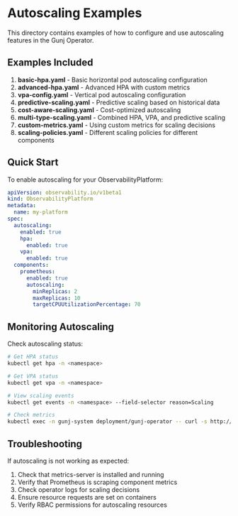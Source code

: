 # Autoscaling Examples

This directory contains examples of how to configure and use autoscaling features in the Gunj Operator.

## Examples Included

1. **basic-hpa.yaml** - Basic horizontal pod autoscaling configuration
2. **advanced-hpa.yaml** - Advanced HPA with custom metrics
3. **vpa-config.yaml** - Vertical pod autoscaling configuration
4. **predictive-scaling.yaml** - Predictive scaling based on historical data
5. **cost-aware-scaling.yaml** - Cost-optimized autoscaling
6. **multi-type-scaling.yaml** - Combined HPA, VPA, and predictive scaling
7. **custom-metrics.yaml** - Using custom metrics for scaling decisions
8. **scaling-policies.yaml** - Different scaling policies for different components

## Quick Start

To enable autoscaling for your ObservabilityPlatform:

```yaml
apiVersion: observability.io/v1beta1
kind: ObservabilityPlatform
metadata:
  name: my-platform
spec:
  autoscaling:
    enabled: true
    hpa:
      enabled: true
    vpa:
      enabled: true
  components:
    prometheus:
      enabled: true
      autoscaling:
        minReplicas: 2
        maxReplicas: 10
        targetCPUUtilizationPercentage: 70
```

## Monitoring Autoscaling

Check autoscaling status:

```bash
# Get HPA status
kubectl get hpa -n <namespace>

# Get VPA status
kubectl get vpa -n <namespace>

# View scaling events
kubectl get events -n <namespace> --field-selector reason=Scaling

# Check metrics
kubectl exec -n gunj-system deployment/gunj-operator -- curl -s http://localhost:8080/metrics | grep gunj_operator_scaling
```

## Troubleshooting

If autoscaling is not working as expected:

1. Check that metrics-server is installed and running
2. Verify that Prometheus is scraping component metrics
3. Check operator logs for scaling decisions
4. Ensure resource requests are set on containers
5. Verify RBAC permissions for autoscaling resources
